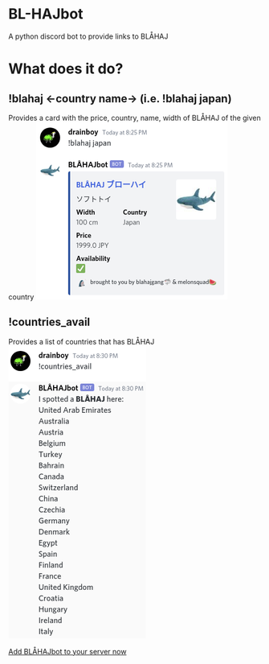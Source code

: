 # BL-HAJbot
A python discord bot to provide links to BLÅHAJ

# What does it do?

## !blahaj <-country name-> (i.e. !blahaj japan)
Provides a card with the price, country, name, width of BLÅHAJ of the given country
![Example of !blahaj japan](blahaj_japan.png)

## !countries_avail
Provides a list of countries that has BLÅHAJ
![Example of !countries_avail](countries_avail.png)

[Add BLÅHAJbot to your server now](https://discord.com/oauth2/authorize?client_id=832915502305116160&permissions=67584&scope=bot)

